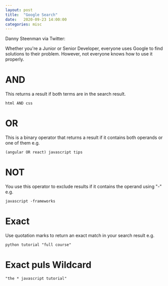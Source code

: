 ```yaml
---
layout: post
title:  "Google Search"
date:   2020-09-23 14:00:00
categories: misc
---
```


Danny Steenman via Twitter:

Whether you're a Junior or Senior Developer, everyone uses Google to find solutions to their problem. However, not everyone knows how to use it properly. 


# AND

This returns a result if both terms are in the search result.

`html AND css`


# OR

This is a binary operator that returns a result if it contains both operands or one of them e.g.

`(angular OR react) javascript tips`


# NOT

You use this operator to exclude results if it contains the operand using "-" e.g.

`javascript -frameworks`


# Exact

Use quotation marks to return an exact match in your search result e.g.

`python tutorial "full course"`


# Exact puls Wildcard

`"the * javascript tutorial"`